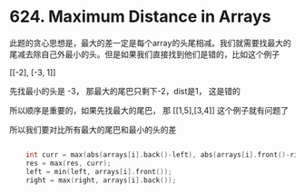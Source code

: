 # 624. Maximum Distance in Arrays

此题的贪心思想是，最大的差一定是每个array的头尾相减。我们就需要找最大的尾减去除自己外最小的头。但是如果我们直接找到他们是错的，比如这个例子

[[-2], [-3, 1]]

先找最小的头是 -3， 那最大的尾巴只剩下-2，dist是1， 这是错的

所以顺序是重要的，如果先找最大的尾巴， 那 [[1,5],[3,4]] 这个例子就有问题了

所以我们要对比所有最大的尾巴和最小的头的差

```cpp

    int curr = max(abs(arrays[i].back()-left), abs(arrays[i].front()-right));
    res = max(res, curr);
    left = min(left, arrays[i].front());
    right = max(right, arrays[i].back());

```
